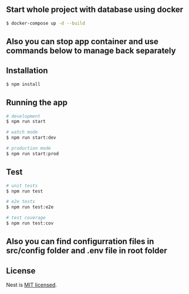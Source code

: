 ## Start whole project with database using docker

```bash
$ docker-compose up -d --build
```
## Also you can stop app container and use commands below to manage back separately

## Installation

```bash
$ npm install
```

## Running the app

```bash
# development
$ npm run start

# watch mode
$ npm run start:dev

# production mode
$ npm run start:prod
```

## Test

```bash
# unit tests
$ npm run test

# e2e tests
$ npm run test:e2e

# test coverage
$ npm run test:cov
```

## Also you can find configurration files in src/config folder and .env file in root folder

## License

Nest is [MIT licensed](LICENSE).

